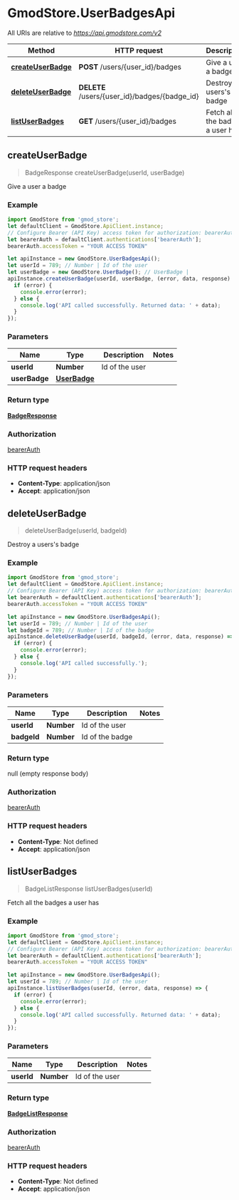 # GmodStore.UserBadgesApi

All URIs are relative to *https://api.gmodstore.com/v2*

Method | HTTP request | Description
------------- | ------------- | -------------
[**createUserBadge**](UserBadgesApi.md#createUserBadge) | **POST** /users/{user_id}/badges | Give a user a badge
[**deleteUserBadge**](UserBadgesApi.md#deleteUserBadge) | **DELETE** /users/{user_id}/badges/{badge_id} | Destroy a users&#39;s badge
[**listUserBadges**](UserBadgesApi.md#listUserBadges) | **GET** /users/{user_id}/badges | Fetch all the badges a user has



## createUserBadge

> BadgeResponse createUserBadge(userId, userBadge)

Give a user a badge

### Example

```javascript
import GmodStore from 'gmod_store';
let defaultClient = GmodStore.ApiClient.instance;
// Configure Bearer (API Key) access token for authorization: bearerAuth
let bearerAuth = defaultClient.authentications['bearerAuth'];
bearerAuth.accessToken = "YOUR ACCESS TOKEN"

let apiInstance = new GmodStore.UserBadgesApi();
let userId = 789; // Number | Id of the user
let userBadge = new GmodStore.UserBadge(); // UserBadge | 
apiInstance.createUserBadge(userId, userBadge, (error, data, response) => {
  if (error) {
    console.error(error);
  } else {
    console.log('API called successfully. Returned data: ' + data);
  }
});
```

### Parameters


Name | Type | Description  | Notes
------------- | ------------- | ------------- | -------------
 **userId** | **Number**| Id of the user | 
 **userBadge** | [**UserBadge**](UserBadge.md)|  | 

### Return type

[**BadgeResponse**](BadgeResponse.md)

### Authorization

[bearerAuth](../README.md#bearerAuth)

### HTTP request headers

- **Content-Type**: application/json
- **Accept**: application/json


## deleteUserBadge

> deleteUserBadge(userId, badgeId)

Destroy a users&#39;s badge

### Example

```javascript
import GmodStore from 'gmod_store';
let defaultClient = GmodStore.ApiClient.instance;
// Configure Bearer (API Key) access token for authorization: bearerAuth
let bearerAuth = defaultClient.authentications['bearerAuth'];
bearerAuth.accessToken = "YOUR ACCESS TOKEN"

let apiInstance = new GmodStore.UserBadgesApi();
let userId = 789; // Number | Id of the user
let badgeId = 789; // Number | Id of the badge
apiInstance.deleteUserBadge(userId, badgeId, (error, data, response) => {
  if (error) {
    console.error(error);
  } else {
    console.log('API called successfully.');
  }
});
```

### Parameters


Name | Type | Description  | Notes
------------- | ------------- | ------------- | -------------
 **userId** | **Number**| Id of the user | 
 **badgeId** | **Number**| Id of the badge | 

### Return type

null (empty response body)

### Authorization

[bearerAuth](../README.md#bearerAuth)

### HTTP request headers

- **Content-Type**: Not defined
- **Accept**: application/json


## listUserBadges

> BadgeListResponse listUserBadges(userId)

Fetch all the badges a user has

### Example

```javascript
import GmodStore from 'gmod_store';
let defaultClient = GmodStore.ApiClient.instance;
// Configure Bearer (API Key) access token for authorization: bearerAuth
let bearerAuth = defaultClient.authentications['bearerAuth'];
bearerAuth.accessToken = "YOUR ACCESS TOKEN"

let apiInstance = new GmodStore.UserBadgesApi();
let userId = 789; // Number | Id of the user
apiInstance.listUserBadges(userId, (error, data, response) => {
  if (error) {
    console.error(error);
  } else {
    console.log('API called successfully. Returned data: ' + data);
  }
});
```

### Parameters


Name | Type | Description  | Notes
------------- | ------------- | ------------- | -------------
 **userId** | **Number**| Id of the user | 

### Return type

[**BadgeListResponse**](BadgeListResponse.md)

### Authorization

[bearerAuth](../README.md#bearerAuth)

### HTTP request headers

- **Content-Type**: Not defined
- **Accept**: application/json

